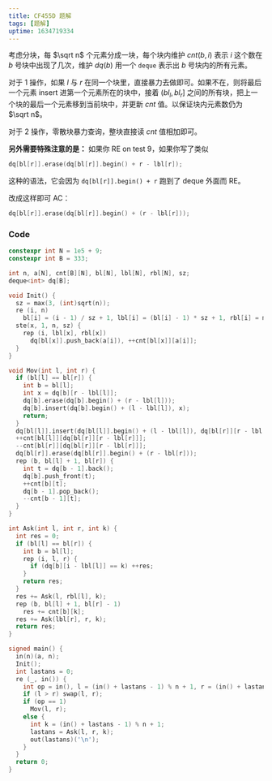 ```yaml
---
title: CF455D 题解
tags: [题解]
uptime: 1634719334
---
```


考虑分块，每 $\sqrt n$ 个元素分成一块，每个块内维护 $cnt(b,i)$ 表示 $i$ 这个数在 $b$ 号块中出现了几次，维护 $dq(b)$ 用一个 `deque` 表示出 $b$ 号块内的所有元素。

对于 $1$ 操作，如果 $l$ 与 $r$ 在同一个块里，直接暴力去做即可。如果不在，则将最后一个元素 insert 进第一个元素所在的块中，接着 $(bl_l,bl_r]$ 之间的所有块，把上一个块的最后一个元素移到当前块中，并更新 $cnt$ 值。以保证块内元素数仍为 $\sqrt n$。

对于 $2$ 操作，零散块暴力查询，整块直接读 $cnt$ 值相加即可。

**另外需要特殊注意的是：** 如果你 RE on test 9，如果你写了类似

```cpp
dq[bl[r]].erase(dq[bl[r]].begin() + r - lbl[r]);
```

这种的语法，它会因为 `dq[bl[r]].begin() + r` 跑到了 deque 外面而 RE。

改成这样即可 AC：

```cpp
dq[bl[r]].erase(dq[bl[r]].begin() + (r - lbl[r]));
```

### Code

```cpp
constexpr int N = 1e5 + 9;
constexpr int B = 333;

int n, a[N], cnt[B][N], bl[N], lbl[N], rbl[N], sz;
deque<int> dq[B];

void Init() {
  sz = max(3, (int)sqrt(n));
  re (i, n)
    bl[i] = (i - 1) / sz + 1, lbl[i] = (bl[i] - 1) * sz + 1, rbl[i] = min(n, bl[i] * sz);
  ste(x, 1, n, sz) {
    rep (i, lbl[x], rbl[x])
      dq[bl[x]].push_back(a[i]), ++cnt[bl[x]][a[i]];
  }
}

void Mov(int l, int r) {
  if (bl[l] == bl[r]) {
    int b = bl[l];
    int x = dq[b][r - lbl[l]];
    dq[b].erase(dq[b].begin() + (r - lbl[l]));
    dq[b].insert(dq[b].begin() + (l - lbl[l]), x);
    return;
  }
  dq[bl[l]].insert(dq[bl[l]].begin() + (l - lbl[l]), dq[bl[r]][r - lbl[r]]);
  ++cnt[bl[l]][dq[bl[r]][r - lbl[r]]];
  --cnt[bl[r]][dq[bl[r]][r - lbl[r]]];
  dq[bl[r]].erase(dq[bl[r]].begin() + (r - lbl[r]));
  rep (b, bl[l] + 1, bl[r]) {
    int t = dq[b - 1].back();
    dq[b].push_front(t);
    ++cnt[b][t];
    dq[b - 1].pop_back();
    --cnt[b - 1][t];
  }
}

int Ask(int l, int r, int k) {
  int res = 0;
  if (bl[l] == bl[r]) {
    int b = bl[l];
    rep (i, l, r) {
      if (dq[b][i - lbl[l]] == k) ++res;
    }
    return res;
  }
  res += Ask(l, rbl[l], k);
  rep (b, bl[l] + 1, bl[r] - 1)
    res += cnt[b][k];
  res += Ask(lbl[r], r, k);
  return res;
}

signed main() {
  in(n)(a, n);
  Init();
  int lastans = 0;
  re (_, in()) {
    int op = in(), l = (in() + lastans - 1) % n + 1, r = (in() + lastans - 1) % n + 1;
    if (l > r) swap(l, r);
    if (op == 1)
      Mov(l, r);
    else {
      int k = (in() + lastans - 1) % n + 1;
      lastans = Ask(l, r, k);
      out(lastans)('\n');
    }
  }
  return 0;
}
```
